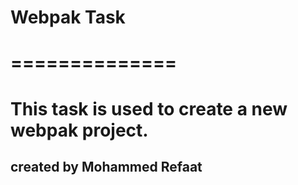 # Webpak Task
# ==============
# This task is used to create a new webpak project.
## created by Mohammed Refaat